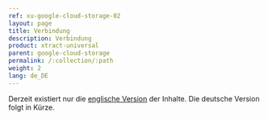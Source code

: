 ```yaml
---
ref: xu-google-cloud-storage-02
layout: page
title: Verbindung
description: Verbindung
product: xtract-universal
parent: google-cloud-storage
permalink: /:collection/:path
weight: 2
lang: de_DE
---
```

Derzeit existiert nur die [englische Version](#) der Inhalte. Die deutsche Version folgt in Kürze. 

